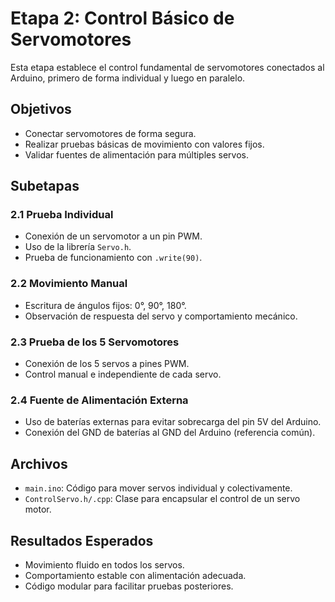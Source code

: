 # Etapa 2: Control Básico de Servomotores

Esta etapa establece el control fundamental de servomotores conectados al Arduino, primero de forma individual y luego en paralelo.

## Objetivos

- Conectar servomotores de forma segura.
- Realizar pruebas básicas de movimiento con valores fijos.
- Validar fuentes de alimentación para múltiples servos.

## Subetapas

### 2.1 Prueba Individual
- Conexión de un servomotor a un pin PWM.
- Uso de la librería `Servo.h`.
- Prueba de funcionamiento con `.write(90)`.

### 2.2 Movimiento Manual
- Escritura de ángulos fijos: 0°, 90°, 180°.
- Observación de respuesta del servo y comportamiento mecánico.

### 2.3 Prueba de los 5 Servomotores
- Conexión de los 5 servos a pines PWM.
- Control manual e independiente de cada servo.

### 2.4 Fuente de Alimentación Externa
- Uso de baterías externas para evitar sobrecarga del pin 5V del Arduino.
- Conexión del GND de baterías al GND del Arduino (referencia común).

## Archivos

- `main.ino`: Código para mover servos individual y colectivamente.
- `ControlServo.h/.cpp`: Clase para encapsular el control de un servo motor.

## Resultados Esperados

- Movimiento fluido en todos los servos.
- Comportamiento estable con alimentación adecuada.
- Código modular para facilitar pruebas posteriores.


